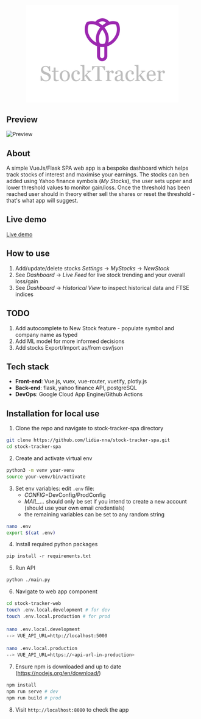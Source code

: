 <p align="center"><img src="stock-tracker-webapp/src/assets/StockTracker-logo.png" width="400"></p>


## Preview
![Preview](demo/demo.gif)


## About

A simple VueJs/Flask SPA web app is a bespoke dashboard which helps track stocks of interest and maximise your earnings. 
The stocks can ben added using Yahoo finance symbols (*My Stocks*), the user sets upper and lower threshold values to monitor gain/loss. Once the threshold has been reached user should in theory either sell the shares or reset the threshold - that's what app will suggest. 

## Live demo
[Live demo](https://stock-tracker-webapp.nw.r.appspot.com/)


## How to use

1. Add/update/delete stocks *Settings* -> *MyStocks* -> *NewStock*
2. See *Dashboard* -> *Live Feed* for live stock trending and your overall loss/gain
3. See *Dashboard* -> *Historical View* to inspect historical data and FTSE indices

## TODO
1. Add autocomplete to New Stock feature - populate symbol and company name as typed
2. Add ML model for more informed decisions 
3. Add stocks Export/Import as/from csv/json 

## Tech stack
* **Front-end**: Vue.js, vuex, vue-router, vuetify, plotly.js
* **Back-end**: flask, yahoo finance API, postgreSQL
* **DevOps**: Google Cloud App Engine/Github Actions
  
## Installation for local use

1. Clone the repo and navigate to stock-tracker-spa directory
```bash
git clone https://github.com/lidia-nna/stock-tracker-spa.git
cd stock-tracker-spa
```
2. Create and activate virtual env
```bash
python3 -m venv your-venv
source your-venv/bin/activate
```
3. Set env variables: edit  `.env` file:
   * *CONFIG*=DevConfig/ProdConfig
   * *MAIL_...* should only be set if you intend to create a new account (should use your own email credentials)
   * the remaining variables can be set to any random string
```bash
nano .env
export $(cat .env)
```
4. Install required python packages

```bash
pip install -r requirements.txt
````
5. Run API

```bash
python ./main.py
```
6. Navigate to web app component
```bash
cd stock-tracker-web
touch .env.local.development # for dev
touch .env.local.production # for prod

nano .env.local.development
--> VUE_API_URL=http://localhost:5000 

nano .env.local.production
--> VUE_API_URL=https://<api-url-in-production>
```

7. Ensure npm is downloaded and up to date (https://nodejs.org/en/download/)
```bash
npm install
npm run serve # dev
npm run build # prod
```
8. Visit `http://localhost:8080` to check the app